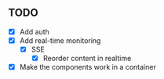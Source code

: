 ## TODO

* [x] Add auth
* [x] Add real-time monitoring
  * [x] SSE
	* [x] Reorder content in realtime
* [x] Make the components work in a container
